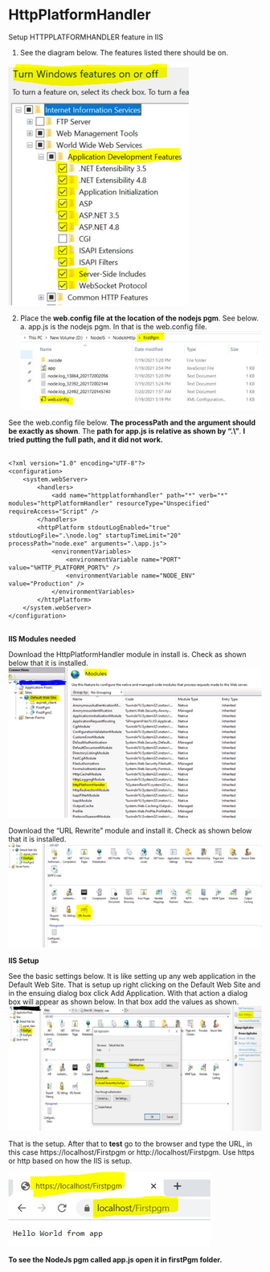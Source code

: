# HttpPlatformHandler
Setup HTTPPLATFORMHANDLER feature in IIS

1.	See the diagram below. The features listed there should be on.
 
![Alt text](img/img1.jpg?raw=true "Title")








2.	Place the <b>web.config file at the location of the nodejs pgm</b>. See below.
a.	app.js is the nodejs pgm. In that is the web.config file.
 ![Alt text](img/img2.jpg?raw=true "Title")

See the web.config file below. <b>The processPath and the argument should be exactly as shown</b>. The <b>path for app.js is relative as shown by “.\”</b>. <b>I tried putting the full path, and it did not work.</b>

<pre>
<code>
&lt?xml version="1.0" encoding="UTF-8"?&gt
&ltconfiguration&gt
    &ltsystem.webServer&gt
        &lthandlers&gt
            &ltadd name="httpplatformhandler" path="*" verb="*" modules="httpPlatformHandler" resourceType="Unspecified" requireAccess="Script" /&gt
        &lt/handlers&gt
        &lthttpPlatform stdoutLogEnabled="true" stdoutLogFile=".\node.log" startupTimeLimit="20" processPath="node.exe" arguments=".\app.js"&gt
            &ltenvironmentVariables&gt
                &ltenvironmentVariable name="PORT" value="%HTTP_PLATFORM_PORT%" /&gt
                &ltenvironmentVariable name="NODE_ENV" value="Production" /&gt
            &lt/environmentVariables&gt            
        &lt/httpPlatform&gt
    &lt/system.webServer&gt
&lt/configuration&gt
</code>
</pre>








<b>IIS Modules needed</b>

Download the HttpPlatformHandler module in install is. Check as shown below that it is installed.
![Alt text](img/img3.jpg?raw=true "Title")
 

Download the “URL Rewrite” module and install it. Check as shown below that it is installed.
 ![Alt text](img/img4.jpg?raw=true "Title")




<b>IIS Setup</b>

See the basic settings below. It is like setting up any web application in the Default Web Site. That is setup up right clicking on the Default Web Site and in the ensuing dialog box click Add Application. With that action a dialog box will appear as shown below. In that box add the values as shown.
![Alt text](img/img5.jpg?raw=true "Title")
 



That is the setup. After that to <b>test</b> go to the browser and type the URL, in this case https://localhost/Firstpgm or http://localhost/Firstpgm. Use https or http based on how the IIS is setup.

![Alt text](img/img6.jpg?raw=true "Title")
 	
<b>To see the NodeJs pgm called app.js open it in  firstPgm folder.</b>

